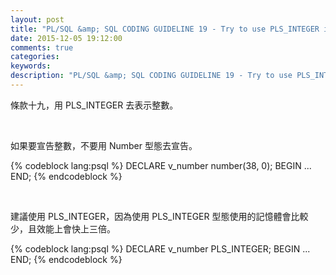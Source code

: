 ```yaml
---
layout: post
title: "PL/SQL &amp; SQL CODING GUIDELINE 19 - Try to use PLS_INTEGER instead of NUMBER for arithmetic operations with integer values (no decimal point)"
date: 2015-12-05 19:12:00
comments: true
categories: 
keywords: 
description: "PL/SQL &amp; SQL CODING GUIDELINE 19 - Try to use PLS_INTEGER instead of NUMBER for arithmetic operations with integer values (no decimal point)"
---
```


條款十九，用 PLS_INTEGER 去表示整數。  

<!-- More -->

<br/>


如果要宣告整數，不要用 Number 型態去宣告。

{% codeblock lang:psql %}
DECLARE
    v_number number(38, 0);
BEGIN 
    ... 
END;
{% endcodeblock %}

<br/>



建議使用 PLS_INTEGER，因為使用 PLS_INTEGER 型態使用的記憶體會比較少，且效能上會快上三倍。  

{% codeblock lang:psql %}
DECLARE
    v_number PLS_INTEGER;
BEGIN
    ...
END;
{% endcodeblock %}
